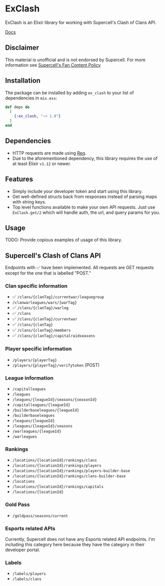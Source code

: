 # ExClash

ExClash is an Elixir library for working with Supercell's Clash of Clans API.

[Docs](https://hexdocs.pm/ex_clash)

## Disclaimer

This material is unofficial and is not endorsed by Supercell. For more
information see
[Supercell's Fan Content Policy](https://www.supercell.com/fan-content-policy)

## Installation

The package can be installed by adding `ex_clash` to your list of dependencies
in `mix.exs`:

```elixir
def deps do
  [
    {:ex_clash, "~> 1.0"}
  ]
end
```

## Dependencies

* HTTP requests are made using [Req](https://hexdocs.pm/req/readme.html).
* Due to the aforementioned dependency, this library requires the use of at
  least Elixir `v1.12` or newer.

## Features

* Simply include your developer token and start using this library.
* Get well-defined structs back from responses instead of parsing maps with
  string keys.
* Top level functions available to make your own API requests. Just use
  `ExClash.get/2` which will handle auth, the url, and query params for you.

## Usage

TODO: Provide copious examples of usage of this library.

## Supercell's Clash of Clans API

Endpoints with ✅ have been implemented. All requests are GET requests except
for the one that is labelled "POST."

### Clan specific information

* ✅ `/clans/{clanTag}/currentwar/leaguegroup`
* `/clanwarleagues/wars/{warTag}`
* ✅ `/clans/{clanTag}/warlog`
* ✅ `/clans`
* ✅ `/clans/{clanTag}/currentwar`
* ✅ `/clans/{clanTag}`
* ✅ `/clans/{clanTag}/members`
* ✅ `/clans/{clanTag}/capitalraidseasons`

### Player specific information

* `/players/{playerTag}`
* `/players/{playerTag}/verifytoken` (POST)

### League information

* `/capitalleagues`
* `/leagues`
* `/leagues/{leagueId}/seasons/{seasonId}`
* `/capitalleagues/{leagueId}`
* `/builderbaseleagues/{leagueId}`
* `/builderbaseleagues`
* `/leagues/{leagueId}`
* `/leagues/{leagueId}/seasons`
* `/warleagues/{leagueId}`
* `/warleagues`

### Rankings

* `/locations/{locationId}/rankings/clans`
* `/locations/{locationId}/rankings/players`
* `/locations/{locationId}/rankings/players-builder-base`
* `/locations/{locationId}/rankings/clans-builder-base`
* `/locations`
* `/locations/{locationId}/rankings/capitals`
* `/locations/{locationId}`

### Gold Pass

* `/goldpass/seasons/current`

### Esports related APIs

Currently, Supercell does not have any Esports related API endpoints.
I'm including this category here because they have the category in their
developer portal.

### Labels
* `/labels/players`
* `/labels/clans`
